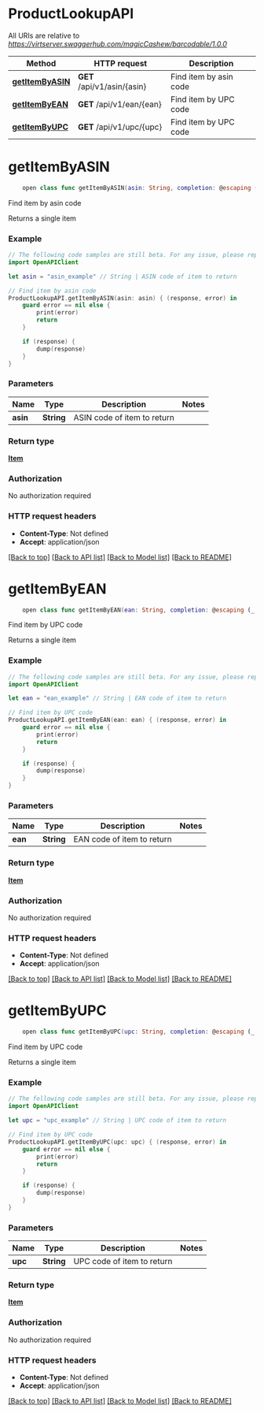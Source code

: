 # ProductLookupAPI

All URIs are relative to *https://virtserver.swaggerhub.com/magicCashew/barcodable/1.0.0*

Method | HTTP request | Description
------------- | ------------- | -------------
[**getItemByASIN**](ProductLookupAPI.md#getitembyasin) | **GET** /api/v1/asin/{asin} | Find item by asin code
[**getItemByEAN**](ProductLookupAPI.md#getitembyean) | **GET** /api/v1/ean/{ean} | Find item by UPC code
[**getItemByUPC**](ProductLookupAPI.md#getitembyupc) | **GET** /api/v1/upc/{upc} | Find item by UPC code


# **getItemByASIN**
```swift
    open class func getItemByASIN(asin: String, completion: @escaping (_ data: Item?, _ error: Error?) -> Void)
```

Find item by asin code

Returns a single item

### Example 
```swift
// The following code samples are still beta. For any issue, please report via http://github.com/OpenAPITools/openapi-generator/issues/new
import OpenAPIClient

let asin = "asin_example" // String | ASIN code of item to return

// Find item by asin code
ProductLookupAPI.getItemByASIN(asin: asin) { (response, error) in
    guard error == nil else {
        print(error)
        return
    }

    if (response) {
        dump(response)
    }
}
```

### Parameters

Name | Type | Description  | Notes
------------- | ------------- | ------------- | -------------
 **asin** | **String** | ASIN code of item to return | 

### Return type

[**Item**](Item.md)

### Authorization

No authorization required

### HTTP request headers

 - **Content-Type**: Not defined
 - **Accept**: application/json

[[Back to top]](#) [[Back to API list]](../README.md#documentation-for-api-endpoints) [[Back to Model list]](../README.md#documentation-for-models) [[Back to README]](../README.md)

# **getItemByEAN**
```swift
    open class func getItemByEAN(ean: String, completion: @escaping (_ data: Item?, _ error: Error?) -> Void)
```

Find item by UPC code

Returns a single item

### Example 
```swift
// The following code samples are still beta. For any issue, please report via http://github.com/OpenAPITools/openapi-generator/issues/new
import OpenAPIClient

let ean = "ean_example" // String | EAN code of item to return

// Find item by UPC code
ProductLookupAPI.getItemByEAN(ean: ean) { (response, error) in
    guard error == nil else {
        print(error)
        return
    }

    if (response) {
        dump(response)
    }
}
```

### Parameters

Name | Type | Description  | Notes
------------- | ------------- | ------------- | -------------
 **ean** | **String** | EAN code of item to return | 

### Return type

[**Item**](Item.md)

### Authorization

No authorization required

### HTTP request headers

 - **Content-Type**: Not defined
 - **Accept**: application/json

[[Back to top]](#) [[Back to API list]](../README.md#documentation-for-api-endpoints) [[Back to Model list]](../README.md#documentation-for-models) [[Back to README]](../README.md)

# **getItemByUPC**
```swift
    open class func getItemByUPC(upc: String, completion: @escaping (_ data: Item?, _ error: Error?) -> Void)
```

Find item by UPC code

Returns a single item

### Example 
```swift
// The following code samples are still beta. For any issue, please report via http://github.com/OpenAPITools/openapi-generator/issues/new
import OpenAPIClient

let upc = "upc_example" // String | UPC code of item to return

// Find item by UPC code
ProductLookupAPI.getItemByUPC(upc: upc) { (response, error) in
    guard error == nil else {
        print(error)
        return
    }

    if (response) {
        dump(response)
    }
}
```

### Parameters

Name | Type | Description  | Notes
------------- | ------------- | ------------- | -------------
 **upc** | **String** | UPC code of item to return | 

### Return type

[**Item**](Item.md)

### Authorization

No authorization required

### HTTP request headers

 - **Content-Type**: Not defined
 - **Accept**: application/json

[[Back to top]](#) [[Back to API list]](../README.md#documentation-for-api-endpoints) [[Back to Model list]](../README.md#documentation-for-models) [[Back to README]](../README.md)

